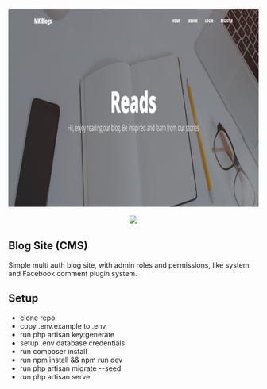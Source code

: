 <p align="center"><img src="public/user/img/bg.PNG" width="900" height="400"></p>
<p align="center"><img src="https://res.cloudinary.com/dtfbvvkyp/image/upload/v1566331377/laravel-logolockup-cmyk-red.svg" width="400"></p>

<p align="center">

## Blog Site (CMS)

Simple multi auth blog site, with admin roles and permissions, like system and Facebook comment plugin system.

## Setup

-   clone repo
-   copy .env.example to .env
-   run php artisan key:generate
-   setup .env database credentials
-   run composer install
-   run npm install && npm run dev
-   run php artisan migrate --seed
-   run php artisan serve
